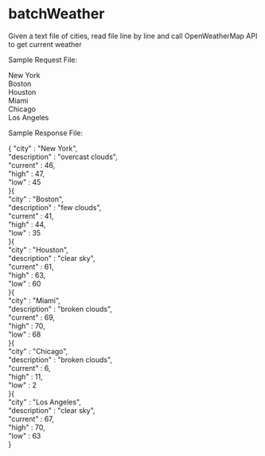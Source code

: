 # batchWeather
Given a text file of cities, read file line by line and call OpenWeatherMap API to get current weather 

Sample Request File:

New York  
Boston  
Houston  
Miami  
Chicago  
Los Angeles  

Sample Response File:

{
  "city" : "New York",  
  "description" : "overcast clouds",  
  "current" : 46,  
  "high" : 47,  
  "low" : 45  
}{  
  "city" : "Boston",  
  "description" : "few clouds",  
  "current" : 41,  
  "high" : 44,  
  "low" : 35  
}{  
  "city" : "Houston",  
  "description" : "clear sky",  
  "current" : 61,  
  "high" : 63,  
  "low" : 60  
}{  
  "city" : "Miami",  
  "description" : "broken clouds",  
  "current" : 69,  
  "high" : 70,  
  "low" : 68  
}{  
  "city" : "Chicago",  
  "description" : "broken clouds",  
  "current" : 6,  
  "high" : 11,  
  "low" : 2  
}{  
  "city" : "Los Angeles",  
  "description" : "clear sky",  
  "current" : 67,  
  "high" : 70,  
  "low" : 63  
}
